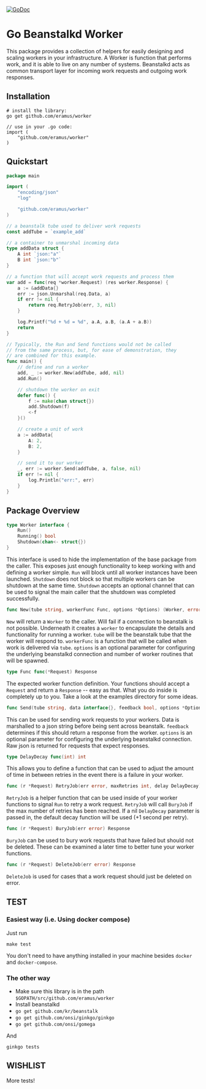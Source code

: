 [![GoDoc](https://godoc.org/github.com/eramus/worker?status.svg)](https://godoc.org/github.com/eramus/worker)
# Go Beanstalkd Worker #

This package provides a collection of helpers for easily designing and scaling workers in your infrastructure. A Worker is function that performs work, and it is able to live on any number of systems. Beanstalkd acts as common transport layer for incoming work requests and outgoing work responses.

## Installation ##

    # install the library:
    go get github.com/eramus/worker

    // use in your .go code:
    import (
        "github.com/eramus/worker"
    )

## Quickstart ##

```go
package main

import (
	"encoding/json"
	"log"

	"github.com/eramus/worker"
)

// a beanstalk tube used to deliver work requests
const addTube = `example_add`

// a container to unmarshal incoming data
type addData struct {
	A int `json:"a"`
	B int `json:"b"`
}

// a function that will accept work requests and process them
var add = func(req *worker.Request) (res worker.Response) {
	a := &addData{}
	err := json.Unmarshal(req.Data, a)
	if err != nil {
		return req.RetryJob(err, 3, nil)
	}

	log.Printf("%d + %d = %d", a.A, a.B, (a.A + a.B))
	return
}

// Typically, the Run and Send functions would not be called
// from the same process, but, for ease of demonstration, they
// are combined for this example.
func main() {
	// define and run a worker
	add, _ := worker.New(addTube, add, nil)
	add.Run()

	// shutdown the worker on exit
	defer func() {
		f := make(chan struct{})
		add.Shutdown(f)
		<-f
	}()

	// create a unit of work
	a := addData{
		A: 2,
		B: 2,
	}

	// send it to our worker
	_, err := worker.Send(addTube, a, false, nil)
	if err != nil {
		log.Println("err:", err)
	}
}
```

## Package Overview ##

```go
type Worker interface {
	Run()
	Running() bool
	Shutdown(chan<- struct{})
}
```

This interface is used to hide the implementation of the base package from the caller. This exposes just enough functionality to keep working with and defining a worker simple. ```Run``` will block until all worker instances have been launched. ```Shutdown``` does not block so that multiple workers can be shutdown at the same time. ```Shutdown``` accepts an optional channel that can be used to signal the main caller that the shutdown was completed successfully.

```go
func New(tube string, workerFunc Func, options *Options) (Worker, error)
```

```New``` will return a ```Worker``` to the caller. Will fail if a connection to beanstalk is not possible. Underneath it creates a ```worker``` to encapsulate the details and functionality for running a worker. ```tube``` will be the beanstalk tube that the worker will respond to. ```workerFunc``` is a function that will be called when work is delivered via ```tube```. ```options``` is an optional parameter for configuring the underlying beanstalkd connection and number of worker routines that will be spawned.

```go
type Func func(*Request) Response
```

The expected worker function definition. Your functions should accept a ```Request``` and return a ```Response``` -- easy as that. What you do inside is completely up to you. Take a look at the examples directory for some ideas.

```go
func Send(tube string, data interface{}, feedback bool, options *Options) ([]byte, error)
```

This can be used for sending work requests to your workers. Data is marshalled to a json string before being sent across beanstalk. ```feedback``` determines if this should return a response from the worker. ```options``` is an optional parameter for configuring the underlying beanstalkd connection. Raw json is returned for requests that expect responses.

```go
type DelayDecay func(int) int
```

This allows you to define a function that can be used to adjust the amount of time in between retries in the event there is a failure in your worker.

```go
func (r *Request) RetryJob(err error, maxRetries int, delay DelayDecay) Response
```

```RetryJob``` is a helper function that can be used inside of your worker functions to signal ```Run``` to retry a work request. ```RetryJob``` will call ```BuryJob``` if the max number of retries has been reached. If a nil ```DelayDecay``` parameter is passed in, the default decay function will be used (+1 second per retry).

```go
func (r *Request) BuryJob(err error) Response
```

```BuryJob``` can be used to bury work requests that have failed but should not be deleted. These can be examined a later time to better tune your worker functions.

```go
func (r *Request) DeleteJob(err error) Response
```

```DeleteJob``` is used for cases that a work request should just be deleted on error.

## TEST ##

### Easiest way (i.e. Using docker compose)

Just run

	make test

You don't need to have anything installed in your machine besides `docker` and `docker-compose`.

### The other way

* Make sure this library is in the path `$GOPATH/src/github.com/eramus/worker`
* Install beanstalkd
* `go get github.com/kr/beanstalk`
* `go get github.com/onsi/ginkgo/ginkgo`
* `go get github.com/onsi/gomega`

And

	ginkgo tests

## WISHLIST ##

More tests!
